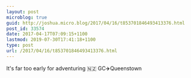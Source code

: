 ```yaml
---
layout: post
microblog: true
guid: http://joshua.micro.blog/2017/04/16/t853701846493413376.html
post_id: 33574
date: 2017-04-17T07:09:15+1100
lastmod: 2019-07-30T17:41:18+1100
type: post
url: /2017/04/16/t853701846493413376.html
---
```

It's far too early for adventuring 🇳🇿 GC✈️Queenstown
